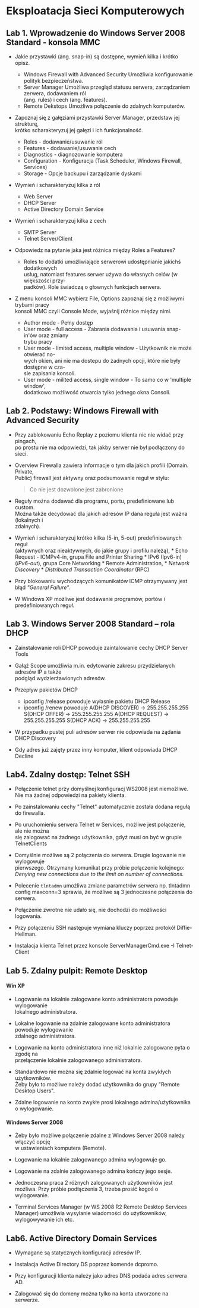 # Eksploatacja Sieci Komputerowych  



## Lab 1\. Wprowadzenie do Windows Server 2008 Standard - konsola MMC

- Jakie przystawki (ang. snap-in) są dostępne, wymień kilka i krótko opisz.
	* Windows Firewall with Advanced Security
		Umożliwia konfigurowanie polityk bezpieczeństwa. 
	* Server Manager
		Umożliwa przegląd statusu serwera, zarządzaniem zerwera, dodawaniem ról  
		(ang. rules) i cech (ang. features).
	* Remote Dekstops
		Umożliwa połączenie do zdalnych komputerów.

- Zapoznaj się z gałęziami przystawki Server Manager, przedstaw jej strukturę,  
	krótko scharakteryzuj jej gałęzi i ich funkcjonalność.
	* Roles - dodawanie/usuwanie ról
	* Features - dodawanie/usuwanie cech
	* Diagnostics - diagnozowanie komputera
	* Configuration - Konfiguracja (Task Scheduler, Windows Firewall, Services)
	* Storage - Opcje backupu i zarządzanie dyskami

- Wymień i scharakteryzuj kilka z ról
	* Web Server
	* DHCP Server
	* Active Directory Domain Service

- Wymień i scharakteryzuj kilka z cech
	* SMTP Server
	* Telnet Server/Client

- Odpowiedz na pytanie jaka jest różnica między Roles a Features?
	* Roles to dodatki umożliwiające serwerowi udostępnianie jakichś dodatkowych  
		usług, natomiast features serwer używa do własnych celów (w większości przy-  
		padków). Role świadczą o głownych funkcjach serwera.

- Z menu konsoli MMC wybierz File, Options zapoznaj się z możliwymi trybami pracy  
	konsoli MMC czyli Console Mode, wyjaśnij różnice między nimi. 
	* Author mode - Pełny dostęp
	* User mode - full access - Zabrania dodawania i usuwania snap-in\'ów oraz zmiany  
		trybu pracy
	* User mode - limited access, multiple window - Użytkownik nie może otwierać no-  
		wych okien, ani nie ma dostepu do żadnych opcji, które nie były dostępne w cza-  
		sie zapisania konsoli.
	* User mode - milited access, single window - To samo co w 'multiple window',  
		dodatkowo możliwość otwarcia tylko jednego okna Consoli.

## Lab 2\.  Podstawy: Windows Firewall with Advanced Security 
- Przy zablokowaniu Echo Replay z poziomu klienta nic nie widać przy pingach,  
	po prostu nie ma odpowiedzi, tak jakby serwer nie był podłączony do sieci.

- Overview Firewalla zawiera informacje o tym dla jakich profili (Domain. Private,  
	Public) firewall jest aktywny oraz podsumowanie reguł w stylu:
	> Co nie jest dozwolone jest zabronione

- Reguły można dodawać dla programu, portu, predefiniowane lub custom.  
	Można także decydować dla jakich adresów IP dana reguła jest ważna (lokalnych i  
	zdalnych). 

- Wymień i scharakteryzuj krótko kilka (5-in, 5-out) predefiniowanych reguł  
	(aktywnych oraz nieaktywnych, do jakie grupy i profilu należą),
		* Echo Request - ICMPv4-in, grupa File and Printer Sharing
		* IPv6 (Ipv6-in) (*IPv6-out*), grupa Core Networking
		* Remote Administration, 
		* *Network Discovery*
		* *Distributed Transaction Coordinator* (RPC)

- Przy blokowaniu wychodzących komunikatów ICMP otrzymywany jest  
	błąd *"General Failure"*.

- W Windows XP możliwe jest dodawanie programów, portów i predefiniowanych reguł.

## Lab 3\. Windows Server 2008 Standard – rola DHCP

- Zainstalowanie roli DHCP powoduje zaintalowanie cechy DHCP Server Tools

- Gałąź Scope umożliwia m.in. edytowanie zakresu przydzielanych adresów IP a także  
	podgląd wydzierżawionych adresów.

- Przepływ pakietów DHCP
	* ipconfig /release powoduje wyłasnie pakietu DHCP Release
	* ipconfig /renew powoduje 
			A(DHCP DISCOVER) -> 255.255.255.255
			S(DHCP OFFER) -> 255.255.255.255
			A(DHCP REQUEST) -> 255.255.255.255
			S(DHCP ACK) -> 255.255.255.255

- W przypadku pustej puli adresów serwer nie odpowiada na żądania DHCP Discovery

- Gdy adres już zajęty przez inny komputer, klient odpowiada DHCP Decline

## Lab4\. Zdalny dostęp: Telnet SSH

- Połączenie telnet przy domyślnej konfiguracj WS2008 jest niemożliwe.  
	Nie ma żadnej odpowiedzi na pakiety klienta.

- Po zainstalowaniu cechy "Telnet" automatycznie została dodana regułą do firewalla.

- Po uruchomieniu serwera Telnet w Services, możliwe jest połączenie, ale nie można  
  się zalogować na żadnego użytkownika, gdyż musi on być w grupie TelnetClients

- Domyślnie możliwe są 2 połączenia do serwera. Drugie logowanie nie wylogowuje  
  pierwszego. Otrzymany komunikat przy próbie połączenie kolejnego:  
	*Denying new connections due to the limit on number of connections.*

- Polecenie `tlntadmn` umożliwa zmiane parametrów serwera np.
			tlntadmn config maxconn=3
	sprawia, że możliwe są 3 jednoczesne połączenia do serwera.

- Połączenie zwrotne nie udało się, nie dochodzi do możliwości logowania.

- Przy połączeniu SSH następuje wymiana kluczy poprzez protokół Diffie-Hellman.

- Instalacja klienta Telnet przez konsole
			ServerManagerCmd.exe -I Telnet-Client

## Lab 5\. Zdalny pulpit: Remote Desktop

#### Win XP

- Logowanie na lokalnie zalogowane konto administratora powoduje wylogowanie  
	lokalnego administratora.

- Lokalne logowanie na zdalnie zalogowane konto administratora powoduje wylogowanie  
	zdalnego administratora.

- Logowanie na konto administratora inne niż lokalnie zalogowane pyta o zgodę na  
	przełączenie lokalnie zalogowanego administratora.

- Standardowo nie można się zdalnie logować na konta zwykłych użytkowników.  
	Żeby było to możliwe należy dodać użytkownika do grupy "Remote Desktop Users".

- Zdalne logowanie na konto zwykłe prosi lokalnego admina/użytkownika o wylogowanie.

#### Windows Server 2008

- Żeby było możliwe połączenie zdalne z Windows Server 2008 należy włączyć opcję  
  w ustawieniach komputera (Remote).

- Logowanie na lokalnie zalogowanego admina wylogowuje go.

- Logowanie na zdalnie zalogowanego admina kończy jego sesje.

- Jednoczesna praca 2 różnych zalogowanych użytkowników jest możliwa.
	Przy próbie podłączenia 3, trzeba prosić kogoś o wylogowanie.

- Terminal Services Manager (w WS 2008 R2 Remote Desktop Services Manager) umożliwia    wysyłanie wiadomości do użytkowników, wylogowywanie ich etc.

## Lab6\. Active Directory Domain Services

- Wymagane są statycznych konfiguracji adresów IP.

- Instalacja Active Directory DS poprzez komende dcpromo.

- Przy konfiguracji klienta należy jako adres DNS podaća adres serwera AD.

- Zalogować się do domeny można tylko na konta utworzone na serwerze.
